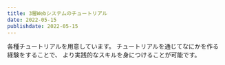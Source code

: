 ```yaml
---
title: 3層Webシステムのチュートリアル
date: 2022-05-15
publishdate: 2022-05-15
---
```


各種チュートリアルを用意しています。
チュートリアルを通じてなにかを作る経験をすることで、
より実践的なスキルを身につけることが可能です。